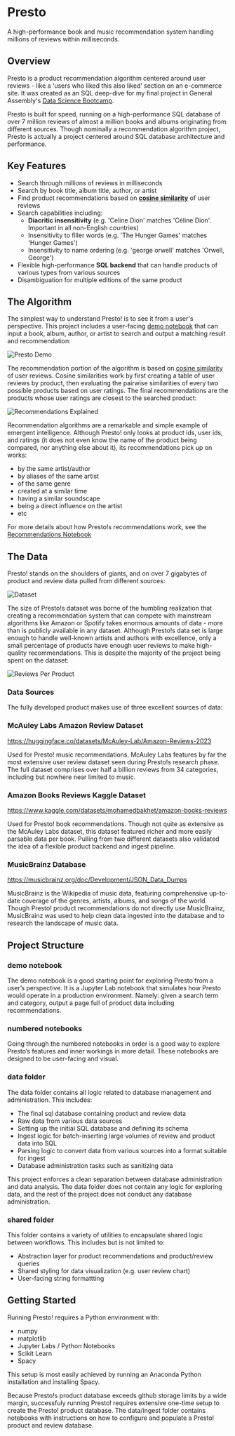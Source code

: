 # Presto
A high-performance book and music recommendation system handling millions of reviews within milliseconds.

## Overview
Presto is a product recommendation algorithm centered around user reviews - like a ‘users who liked this also liked’ section on an e-commerce site. It was created as an SQL deep-dive for my final project in General Assembly's [Data Science Bootcamp](https://generalassemb.ly/students/courses/data-science-bootcamp).

Presto is built for speed, running on a high-performance SQL database of over 7 million reviews of almost a million books and albums originating from different sources. Though nominally a recommendation algorithm project, Presto is actually a project centered around SQL database architecture and performance.

## Key Features
- Search through millions of reviews in milliseconds
- Search by book title, album title, author, or artist
- Find product recommendations based on **[cosine similarity](https://en.wikipedia.org/wiki/Cosine_similarity)** of user reviews
- Search capabilities including:
  - **Diacritic insensitivity** (e.g. 'Celine Dion' matches 'Céline Dion'. Important in all non-English countries)
  - Insensitivity to filler words (e.g. 'The Hunger Games' matches 'Hunger Games')
  - Insensitivity to name ordering (e.g. 'george orwell' matches 'Orwell, George')
- Flexible high-performance **SQL backend** that can handle products of various types from various sources
- Disambiguation for multiple editions of the same product

## The Algorithm

The simplest way to understand Presto! is to see it from a user's perspective. This project includes a user-facing [demo notebook](./demo.ipynb) that can input a book, album, author, or artist to search and output a matching result and recommendation:

![Presto Demo](/images/demo.png)

The recommendation portion of the algorithm is based on [cosine similarity](https://en.wikipedia.org/wiki/Cosine_similarity) of user reviews. Cosine similarities work by first creating a table of user reviews by product, then evaluating the pairwise similarities of every two possible products based on user ratings. The final recommendations are the products whose user ratings are closest to the searched product:

![Recommendations Explained](/images/recommendations.png)

Recommendation algorithms are a remarkable and simple example of emergent intelligence. Although Presto! only looks at product ids, user ids, and ratings (it does not even know the name of the product being compared, nor anything else about it), its recommendations pick up on works:
- by the same artist/author
- by aliases of the same artist
- of the same genre
- created at a similar time
- having a similar soundscape
- being a direct influence on the artist
- etc

For more details about how Presto!s recommendations work, see the [Recommendations Notebook](/presto/04-recommendations.ipynb)


## The Data

Presto! stands on the shoulders of giants, and on over 7 gigabytes of product and review data pulled from different sources:

![Dataset](/images/products.png)

The size of Presto!s dataset was borne of the humbling realization that creating a recommendation system that can compete with mainstream algorithms like Amazon or Spotify takes enormous amounts of data - more than is publicly available in any dataset. Although Presto!s data set is large enough to handle well-known artists and authors with excellence, only a small percentage of products have enough user reviews to make high-quality recommendations. This is despite the majority of the project being spent on the dataset:

![Reviews Per Product](/images/review_coverage.png)

### Data Sources

The fully developed product makes use of three excellent sources of data:

### McAuley Labs Amazon Review Dataset

https://huggingface.co/datasets/McAuley-Lab/Amazon-Reviews-2023

Used for Presto! music recommendations. McAuley Labs features by far the most extensive user review dataset seen during Presto!s research phase. The full dataset comprises over half a billion reviews from 34 categories, including but nowhere near limited to music.

### Amazon Books Reviews Kaggle Dataset

https://www.kaggle.com/datasets/mohamedbakhet/amazon-books-reviews

Used for Presto! book recommendations. Though not quite as extensive as the McAuley Labs dataset, this dataset featured richer and more easily parsable data per book. Pulling from two different datasets also validated the idea of a flexible product backend and ingest pipeline.

### MusicBrainz Database

https://musicbrainz.org/doc/Development/JSON_Data_Dumps

MusicBrainz is the Wikipedia of music data, featuring comprehensive up-to-date coverage of the genres, artists, albums, and songs of the world. Though Presto! product recommendations do not directly use MusicBrainz, MusicBrainz was used to help clean data ingested into the database and to research the landscape of music data.

## Project Structure

### demo notebook
The demo notebook is a good starting point for exploring Presto from a user’s perspective. It is a Jupyter Lab notebook that simulates how Presto would operate in a production environment. Namely: given a search term and category, output a page full of product data including recommendations.

### numbered notebooks
Going through the numbered notebooks in order is a good way to explore Presto’s features and inner workings in more detail. These notebooks are designed to be user-facing and visual.

### data folder
The data folder contains all logic related to database management and administration. This includes:
- The final sql database containing product and review data
- Raw data from various data sources
- Setting up the initial SQL database and defining its schema 
- Ingest logic for batch-inserting large volumes of review and product data into SQL
- Parsing logic to convert data from various sources into a format suitable for ingest
- Database administration tasks such as sanitizing data

This project enforces a clean separation between database administration and data analysis. The data folder does not contain any logic for exploring data, and the rest of the project does not conduct any database administration.

### shared folder
This folder contains a variety of utilities to encapsulate shared logic between workflows. This includes but is not limited to:
- Abstraction layer for product recommendations and product/review queries
- Shared styling for data visualization (e.g. user review chart)
- User-facing string formattting

## Getting Started

Running Presto! requires a Python environment with:
- numpy
- matplotlib
- Jupyter Labs / Python Notebooks
- Scikit Learn
- Spacy

This setup is most easily achieved by running an Anaconda Python installation and installing Spacy.

Because Presto!s product database exceeds github storage limits by a wide margin, successfuly running Presto! requires extensive one-time setup to create the Presto! product database. The data/ingest folder contains notebooks with instructions on how to configure and populate a Presto! product and review database.
